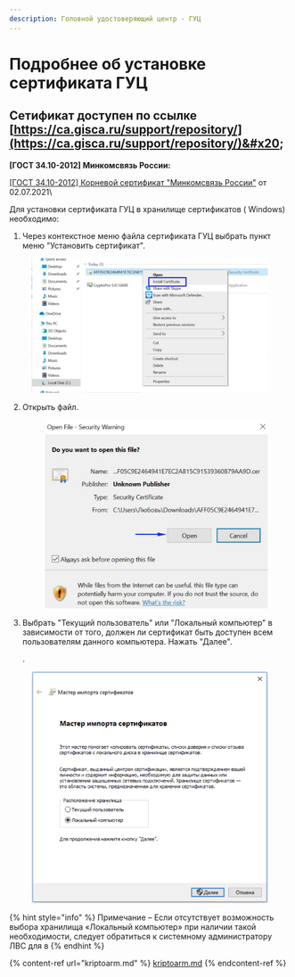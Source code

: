 ```yaml
---
description: Головной удостоверяющий центр - ГУЦ
---
```


# Подробнее об установке сертификата ГУЦ

## Сетификат доступен по ссылке [https://ca.gisca.ru/support/repository/](https://ca.gisca.ru/support/repository/)&#x20;

**\[ГОСТ 34.10-2012] Минкомсвязь России:**

[\[ГОСТ 34.10-2012\] Корневой сертификат "Минкомсвязь России"](https://ca.gisca.ru/repository/AFF05C9E2464941E7EC2AB15C91539360B79AA9D.cer) от 02.07.2021\


Для установки сертификата ГУЦ в хранилище сертификатов ( Windows) необходимо:

1. Через контекстное меню файла сертификата ГУЦ выбрать пункт меню "Установить сертификат".

<figure><img src="../../.gitbook/assets/image (124).png" alt=""><figcaption></figcaption></figure>

2.  Открыть файл.

    <figure><img src="../../.gitbook/assets/image (136).png" alt=""><figcaption></figcaption></figure>
3.  Выбрать "Текущий пользователь" или "Локальный компьютер" в зависимости от того, должен ли сертификат быть доступен всем пользователям данного компьютера. Нажать "Далее".

    .

<figure><img src="../../.gitbook/assets/image (126).png" alt=""><figcaption></figcaption></figure>

{% hint style="info" %}
Примечание – Если отсутствует возможность выбора хранилища «Локальный компьютер» при наличии такой необходимости, следует обратиться к системному администратору ЛВС для в
{% endhint %}

{% content-ref url="kriptoarm.md" %}
[kriptoarm.md](kriptoarm.md)
{% endcontent-ref %}
